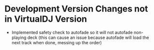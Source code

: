 # Development Version Changes not in VirtualDJ Version
* Implemented safety check to autofade so it will not autofade non-playing deck (this can cause an issue because autofade will load the next track when done, messing up the order)